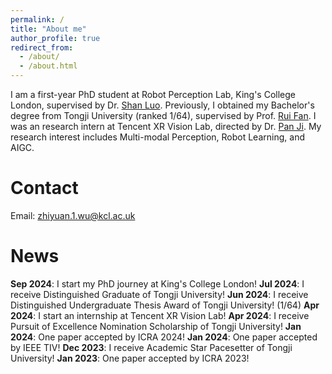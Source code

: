 ```yaml
---
permalink: /
title: "About me"
author_profile: true
redirect_from: 
  - /about/
  - /about.html
---
```


I am a first-year PhD student at Robot Perception Lab, King's College London, supervised by Dr. [Shan Luo](https://shanluo.github.io/). Previously, I obtained my Bachelor's degree from Tongji University (ranked 1/64), supervised by Prof. [Rui Fan](https://www.ruirangerfan.com/). I was an research intern at Tencent XR Vision Lab, directed by Dr. [Pan Ji](https://panji530.github.io/). My research interest includes Multi-modal Perception, Robot Learning, and AIGC. 

Contact
======
Email: [zhiyuan.1.wu@kcl.ac.uk](zhiyuan.1.wu@kcl.ac.uk)

News
======
**Sep 2024**: I start my PhD journey at King's College London!
**Jul 2024**: I receive Distinguished Graduate of Tongji University! 
**Jun 2024**: I receive Distinguished Undergraduate Thesis Award of Tongji University! (1/64)
**Apr 2024**: I start an internship at Tencent XR Vision Lab! 
**Apr 2024**: I receive Pursuit of Excellence Nomination Scholarship of Tongji University!
**Jan 2024**: One paper accepted by ICRA 2024! 
**Jan 2024**: One paper accepted by IEEE TIV! 
**Dec 2023**: I receive Academic Star Pacesetter of Tongji University!
**Jan 2023**: One paper accepted by ICRA 2023!
